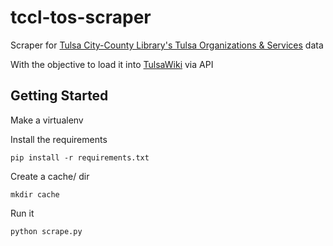 tccl-tos-scraper
================

Scraper for [Tulsa City-County Library's Tulsa Organizations &amp; Services][tccl-tos]
data

With the objective to load it into [TulsaWiki][] via API

[tccl-tos]: http://opac.tulsalibrary.org:82/
[TulsaWiki]: http://tulsawiki.org/

Getting Started
---------------

Make a virtualenv

Install the requirements

    pip install -r requirements.txt

Create a cache/ dir

    mkdir cache

Run it

    python scrape.py
